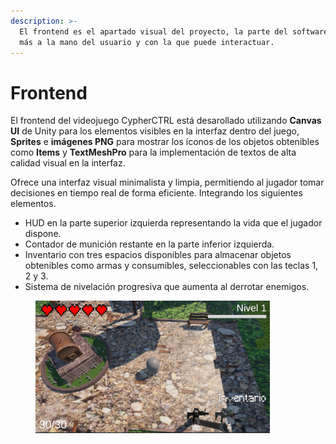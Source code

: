 ```yaml
---
description: >-
  El frontend es el apartado visual del proyecto, la parte del software que está
  más a la mano del usuario y con la que puede interactuar.
---
```


# Frontend

El frontend del videojuego CypherCTRL está desarollado utilizando **Canvas UI** de Unity para los elementos visibles en la interfaz dentro del juego, **Sprites** e **imágenes PNG** para mostrar los íconos de los objetos obtenibles como **Items** y **TextMeshPro** para la implementación de textos de alta calidad visual en la interfaz. &#x20;

Ofrece una interfaz visual minimalista y limpia, permitiendo al jugador tomar decisiones en tiempo real de forma eficiente. Integrando los siguientes elementos.

* HUD en la parte superior izquierda representando la vida que el jugador dispone.&#x20;
* Contador de munición restante en la parte inferior izquierda.
* Inventario con tres espacios disponibles para almacenar objetos obtenibles como armas y consumibles, seleccionables con las teclas 1, 2 y 3.
* Sistema de nivelación progresiva que aumenta al derrotar enemigos.

<figure><img src="../.gitbook/assets/image.png" alt="" width="375"><figcaption></figcaption></figure>
